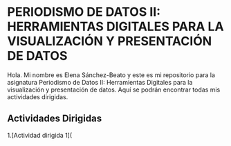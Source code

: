 # PERIODISMO DE DATOS II: HERRAMIENTAS DIGITALES PARA LA VISUALIZACIÓN Y PRESENTACIÓN DE DATOS

Hola. Mi nombre es Elena Sánchez-Beato y este es mi repositorio para la asignatura Periodismo de Datos II: Herramientas Digitales para la visualización y presentación de datos. Aquí se podrán encontrar todas mis actividades dirigidas.

## Actividades Dirigidas
1.[Actividad dirigida 1](
